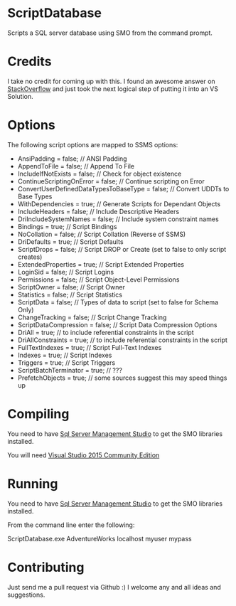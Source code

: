 # ScriptDatabase
Scripts a SQL server database using SMO from the command prompt.

# Credits

I take no credit for coming up with this. I found an awesome answer on [StackOverflow](http://stackoverflow.com/a/11655269) and just took the next logical step of putting it into an VS Solution.

# Options
The following script options are mapped to SSMS options:

- AnsiPadding = false; // ANSI Padding
- AppendToFile = false; // Append To File
- IncludeIfNotExists = false; // Check for object existence
- ContinueScriptingOnError = false; // Continue scripting on Error
- ConvertUserDefinedDataTypesToBaseType = false; // Convert UDDTs to Base Types
- WithDependencies = true; // Generate Scripts for Dependant Objects
- IncludeHeaders = false; // Include Descriptive Headers
- DriIncludeSystemNames = false; // Include system constraint names
- Bindings = true; // Script Bindings
- NoCollation = false; // Script Collation (Reverse of SSMS)
- DriDefaults = true; // Script Defaults
- ScriptDrops = false; // Script DROP or Create (set to false to only script creates)
- ExtendedProperties = true; // Script Extended Properties
- LoginSid = false; // Script Logins
- Permissions = false; // Script Object-Level Permissions
- ScriptOwner = false; // Script Owner
- Statistics = false; // Script Statistics
- ScriptData = false; // Types of data to script (set to false for Schema Only)
- ChangeTracking = false; // Script Change Tracking
- ScriptDataCompression = false; // Script Data Compression Options
- DriAll = true; // to include referential constraints in the script
- DriAllConstraints = true; // to include referential constraints in the script
- FullTextIndexes = true; // Script Full-Text Indexes
- Indexes = true;   // Script Indexes
- Triggers = true; // Script Triggers
- ScriptBatchTerminator = true; // ???
- PrefetchObjects = true; // some sources suggest this may speed things up

# Compiling

You need to have [Sql Server Management Studio](https://go.microsoft.com/fwlink/?LinkID=840946) to get the SMO libraries installed.

You will need [Visual Studio 2015 Community Edition](https://www.visualstudio.com/downloads/)

# Running

You need to have [Sql Server Management Studio](https://go.microsoft.com/fwlink/?LinkID=840946) to get the SMO libraries installed.

From the command line enter the following:

ScriptDatabase.exe AdventureWorks localhost myuser mypass

# Contributing

Just send me a pull request via Github :)
I welcome any and all ideas and suggestions.

